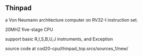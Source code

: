 Thinpad
---------------

a Von Neumann architecture computer on RV32-I instruction set.

20MHZ five-stage CPU

support basic R,I,S,B,U,J instruments, and Exception

source code at cod20-cpu/thinpad_top.srcs/sources_1/new/
